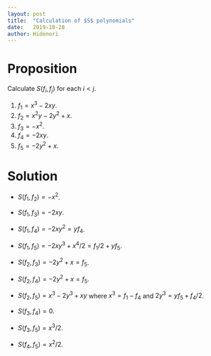 ```yaml
---
layout: post
title:  "Calculation of $S$ polynomials"
date:   2019-10-28
author: Hidenori
---
```


# Proposition
Calculate $S(f_i, f_j)$ for each $i < j$.

1. $f_1 = x^3 - 2xy$.
1. $f_2 = x^2y - 2y^2 + x$.
1. $f_3 = -x^2$.
1. $f_4 = -2xy$.
1. $f_5 = -2y^2 + x$.

# Solution

* $S(f_1, f_2) = -x^2$.
* $S(f_1, f_3) = -2xy$.
* $S(f_1, f_4) = -2xy^2 = yf_4$.
* $S(f_1, f_5) = -2xy^3 + x^4 / 2 = f_1 / 2 + yf_5$.

* $S(f_2, f_3) = -2y^2 + x = f_5$.
* $S(f_2, f_4) = -2y^2 + x = f_5$.
* $S(f_2, f_5) = x^3 - 2y^3 + xy$ where $x^3 = f_1 - f_4$ and $2y^3 = yf_5 + f_4 / 2$.

* $S(f_3, f_4) = 0$.
* $S(f_3, f_5) = x^3 / 2$.

* $S(f_4, f_5) = x^2 / 2$.
